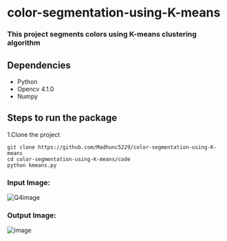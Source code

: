 # color-segmentation-using-K-means
### This project segments colors using K-means clustering algorithm

## Dependencies

-   Python
-   Opencv 4.1.0
-   Numpy

## Steps to run the package
1.Clone the project 

    git clone https://github.com/Madhunc5229/color-segmentation-using-K-means
    cd color-segmentation-using-K-means/code
    python kmeans.py

### Input Image: 
![Q4image](https://user-images.githubusercontent.com/61328094/162048137-184553b1-b489-4b17-951b-e537a409191b.png)

### Output Image:
![image](https://user-images.githubusercontent.com/61328094/162048441-52ab79f3-397f-4648-8559-c7c9c248e813.png)

